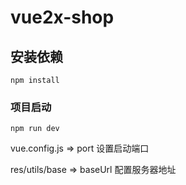 # vue2x-shop

## 安装依赖

```
npm install
```

### 项目启动

```
npm run dev
```

vue.config.js => port  设置启动端口



res/utils/base => baseUrl 配置服务器地址
